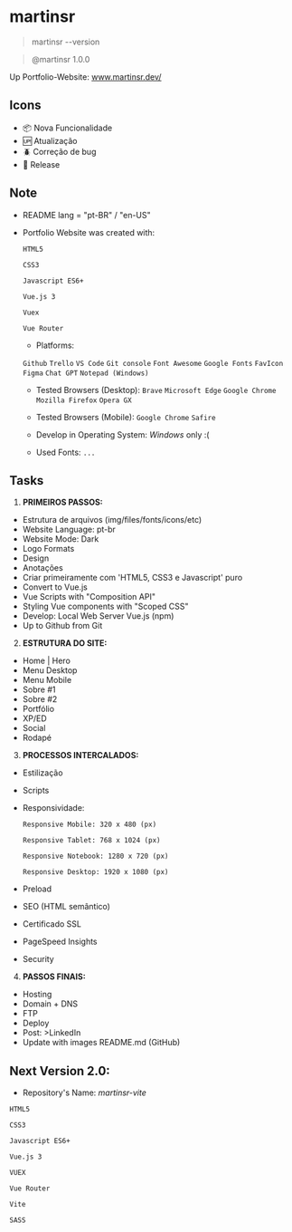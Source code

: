 # martinsr

>martinsr --version 

>@martinsr 1.0.0

Up Portfolio-Website: www.martinsr.dev/

## Icons

- :package: Nova Funcionalidade
- :up: Atualização
- :beetle: Correção de bug
- :checkered_flag: Release

## Note

- README lang = "pt-BR" / "en-US"

- Portfolio Website was created with:

  `HTML5`

  `CSS3`

  `Javascript ES6+`

  `Vue.js 3`

  `Vuex`

  `Vue Router`

  - Platforms:

  `Github`
  `Trello`
  `VS Code`
  `Git console`
  `Font Awesome`
  `Google Fonts`
  `FavIcon`
  `Figma`
  `Chat GPT`
  `Notepad (Windows)`

  - Tested Browsers (Desktop):
  `Brave`
  `Microsoft Edge`
  `Google Chrome`
  `Mozilla Firefox`
  `Opera GX`

  - Tested Browsers (Mobile):
  `Google Chrome`
  `Safire`

  - Develop in Operating System: *Windows* only :(

  - Used Fonts:
    `...`

## Tasks

1. **PRIMEIROS PASSOS:**
  - Estrutura de arquivos (img/files/fonts/icons/etc)
  - Website Language: pt-br
  - Website Mode: Dark
  - Logo Formats
  - Design
  - Anotações
  - Criar primeiramente com 'HTML5, CSS3 e Javascript' puro
  - Convert to Vue.js
  - Vue Scripts with "Composition API"
  - Styling Vue components with "Scoped CSS"
  - Develop: Local Web Server Vue.js (npm)
  - Up to Github from Git
  
2. **ESTRUTURA DO SITE:**
  - Home | Hero
  - Menu Desktop
  - Menu Mobile
  - Sobre #1
  - Sobre #2
  - Portfólio
  - XP/ED
  - Social
  - Rodapé

3. **PROCESSOS INTERCALADOS:**
  - Estilização
  - Scripts
  - Responsividade:
  
    `Responsive Mobile: 320 x 480 (px)`

    `Responsive Tablet: 768 x 1024 (px)`

    `Responsive Notebook: 1280 x 720 (px)`

    `Responsive Desktop: 1920 x 1080 (px)`

  - Preload
  - SEO (HTML semântico)
  - Certificado SSL
  - PageSpeed Insights
  - Security

4. **PASSOS FINAIS:**
  - Hosting
  - Domain + DNS
  - FTP
  - Deploy
  - Post: >LinkedIn
  - Update with images README.md (GitHub)

  ## Next Version 2.0:

  - Repository's Name: *martinsr-vite*
  
  `HTML5`

  `CSS3`

  `Javascript ES6+`

  `Vue.js 3`

  `VUEX`

  `Vue Router`

  `Vite`

  `SASS`